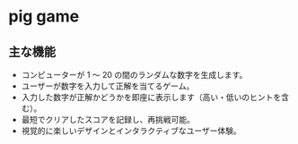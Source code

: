# pig game 

## 主な機能

- コンピューターが 1 ～ 20 の間のランダムな数字を生成します。  
- ユーザーが数字を入力して正解を当てるゲーム。
- 入力した数字が正解かどうかを即座に表示します（高い・低いのヒントを含む）。  
- 最短でクリアしたスコアを記録し、再挑戦可能。
- 視覚的に楽しいデザインとインタラクティブなユーザー体験。
